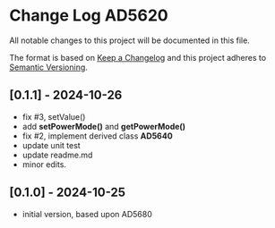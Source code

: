 # Change Log AD5620

All notable changes to this project will be documented in this file.

The format is based on [Keep a Changelog](http://keepachangelog.com/)
and this project adheres to [Semantic Versioning](http://semver.org/).


## [0.1.1] - 2024-10-26
- fix #3, setValue()
- add **setPowerMode()** and **getPowerMode()**
- fix #2, implement derived class **AD5640**
- update unit test
- update readme.md
- minor edits.


## [0.1.0] - 2024-10-25
- initial version, based upon AD5680

